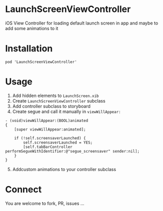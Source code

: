 LaunchScreenViewController
==========================

iOS View Controller for loading default launch screen in app and maybe to add some animations to it

Installation
==========================

```
pod 'LaunchScreenViewController'
```

Usage
==========================

1. Add hidden elements to `LaunchScreen.xib`
2. Create `LaunchScreenViewController` subclass
3. Add controller subclass to storyboard
4. Create segue and call it manually in `viewWillAppear:`

```
- (void)viewWillAppear:(BOOL)animated
{
    [super viewWillAppear:animated];
    
    if (!self.screensaverLaunched) {
        self.screensaverLaunched = YES;
        [self.tabBarController performSegueWithIdentifier:@"segue_screensaver" sender:nil];
    }
}
```

5. Addcustom animations to your controller subclass

Connect
==========================
You are welcome to fork, PR, issues ... 
